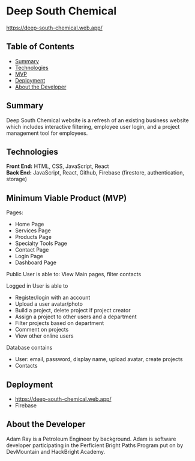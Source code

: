 # Deep South Chemical
https://deep-south-chemical.web.app/

## Table of Contents
* [Summary](#summary)
* [Technologies](#technologies)
* [MVP](#mvp)
* [Deployment](#deployment)
* [About the Developer](#developer)

## <a name="summary"></a>Summary

Deep South Chemical website is a refresh of an existing business website which includes interactive filtering, employee user login, and a project management tool for employees.

## <a name="Technologies"></a>Technologies
__Front End:__ HTML, CSS, JavaScript, React<br/>
__Back End:__ JavaScript, React, Github, Firebase (firestore, authentication, storage)  <br/>


## <a name="MVP"></a>Minimum Viable Product (MVP)

Pages: 
- Home Page 
- Services Page
- Products Page
- Specialty Tools Page
- Contact Page
- Login Page
- Dashboard Page

Public User is able to: View Main pages, filter contacts

Logged in User is able to
- Register/login with an account
- Upload a user avatar/photo
- Build a project, delete project if project creator
- Assign a project to other users and a department
- Filter projects based on department
- Comment on projects
- View other online users
	
Database contains
- User: email, password, display name, upload avatar, create projects
- Contacts

## <a name="Deployment"></a>Deployment
- https://deep-south-chemical.web.app/
- Firebase


## <a name="developer"></a>About the Developer
Adam Ray is a Petroleum Engineer by background.  Adam is software developer participating in the Perficient Bright Paths Program put on by DevMountain and HackBright Academy.